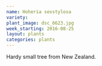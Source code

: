 ```yaml
---
name: Hoheria sexstylosa
variety: 
plant_image: dsc_6623.jpg
week_starting: 2016-08-25
layout: plants 
categories: plants 
---
```

Hardy small tree from New Zealand.